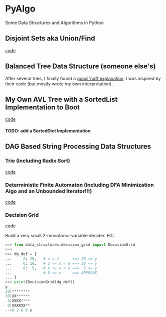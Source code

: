 # PyAlgo
Some Data Structures and Algorithms in Python

## Disjoint Sets aka Union/Find
[code](https://github.com/tzaffi/PyAlgo/blob/main/data_structures/union_find.py)

## Balanced Tree Data Structure (someone else's)
After several tries, I finally found a [good 'nuff explanation](https://bradfieldcs.com/algos/trees/avl-trees/). I was inspired by their code (but mostly wrote my own interpretation).

## My Own AVL Tree with a SortedList Implementation to Boot
[code](https://github.com/tzaffi/PyAlgo/blob/main/data_structures/zree.py)

#### TODO: add a SortedDict Implementation

## DAG Based String Processing Data Structures
### Trie (Including Radix Sort)
[code](https://github.com/tzaffi/PyAlgo/blob/main/data_structures/zrie.py#L56)

### Deterministic Finite Automaton (Including DFA Minimization Algo and an Unbounded Iterator!!!)
[code](https://github.com/tzaffi/PyAlgo/blob/main/data_structures/zrie.py#L118)


### Decision Grid
[code](https://github.com/tzaffi/PyAlgo/blob/main/data_structures/decision_grid.py)

Build a very small 2-monotonic-variable decider. EG:
```python
>>> from data_structures.decision_grid import DecisionGrid
>>> 
>>> dg_def = {
...     2: 20,   # x < 2      ==> 20 <= y
...     6: 10,   # 2 <= x < 6 ==> 10 <= y
...     8:  5,   # 6 <= x < 8 ==>  5 <= y
...              # 8 <= x     ==> APPROVE
... }
>>> print(DecisionGrid(dg_def))
y
20|********
10|XX******
 5|XXXX****
 0|XXXXXX**
--+0 2 6 8 x
```
